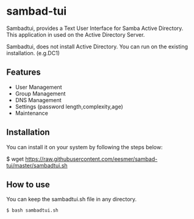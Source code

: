 # sambad-tui
Sambadtui, provides a Text User Interface for Samba Active Directory.
<br> This application in used on the Active Directory Server.

Sambadtui, does not install Active Directory.
You can run on the existing installation. (e.g.DC1)

## Features

- User Management
- Group Management
- DNS Management
- Settings (password length,complexity,age)
- Maintenance

## Installation

You can install it on your system by following the steps below:

$ wget https://raw.githubusercontent.com/eesmer/sambad-tui/master/sambadtui.sh

## How to use
You can keep the sambadtui.sh file in any directory.

```sh
$ bash sambadtui.sh
```
